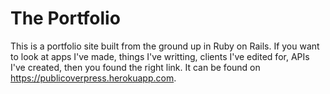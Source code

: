 # The Portfolio

This is a portfolio site built from the ground up in Ruby on Rails. If you want to look at apps I've made, things I've writting, clients I've edited for, APIs I've created, then you found the right link. It can be found on https://publicoverpress.herokuapp.com. 
